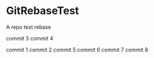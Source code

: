 # GitRebaseTest
A repo test rebase

commit 3
commit 4

commit 1
commit 2
commit 5
commit 6
commit 7
commit 8
